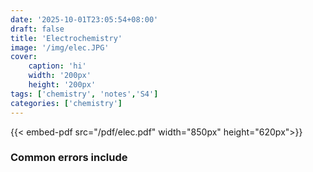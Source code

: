 ```yaml
---
date: '2025-10-01T23:05:54+08:00'
draft: false
title: 'Electrochemistry'
image: '/img/elec.JPG'
cover: 
    caption: 'hi'
    width: '200px' 
    height: '200px' 
tags: ['chemistry', 'notes','S4']
categories: ['chemistry']
---
```


<!--more-->
{{< embed-pdf src="/pdf/elec.pdf" width="850px" height="620px">}}

### Common errors include
